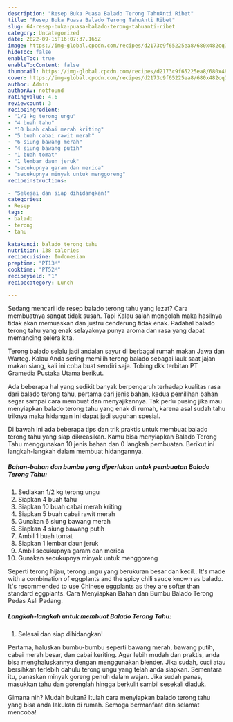 ```yaml
---
description: "Resep Buka Puasa Balado Terong TahuAnti Ribet"
title: "Resep Buka Puasa Balado Terong TahuAnti Ribet"
slug: 64-resep-buka-puasa-balado-terong-tahuanti-ribet
category: Uncategorized
date: 2022-09-15T16:07:37.165Z
image: https://img-global.cpcdn.com/recipes/d2173c9f65225ea8/680x482cq70/balado-terong-tahu-foto-resep-utama.jpg
hideToc: false
enableToc: true
enableTocContent: false
thumbnail: https://img-global.cpcdn.com/recipes/d2173c9f65225ea8/680x482cq70/balado-terong-tahu-foto-resep-utama.jpg
cover: https://img-global.cpcdn.com/recipes/d2173c9f65225ea8/680x482cq70/balado-terong-tahu-foto-resep-utama.jpg
author: Admin
authorAv: notfound
ratingvalue: 4.6
reviewcount: 3
recipeingredient:
- "1/2 kg terong ungu"
- "4 buah tahu"
- "10 buah cabai merah kriting"
- "5 buah cabai rawit merah"
- "6 siung bawang merah"
- "4 siung bawang putih"
- "1 buah tomat"
- "1 lembar daun jeruk"
- "secukupnya garam dan merica"
- "secukupnya minyak untuk menggoreng"
recipeinstructions:

- "Selesai dan siap dihidangkan!"
categories:
- Resep
tags:
- balado
- terong
- tahu

katakunci: balado terong tahu 
nutrition: 138 calories
recipecuisine: Indonesian
preptime: "PT13M"
cooktime: "PT52M"
recipeyield: "1"
recipecategory: Lunch

---
```



Sedang mencari ide resep balado terong tahu yang lezat? Cara membuatnya sangat tidak susah. Tapi Kalau salah mengolah maka hasilnya tidak akan memuaskan dan justru cenderung tidak enak. Padahal balado terong tahu yang enak selayaknya punya aroma dan rasa yang dapat memancing selera kita.


Terong balado selalu jadi andalan sayur di berbagai rumah makan Jawa dan Warteg. Kalau Anda sering memilih terong balado sebagai lauk saat jajan makan siang, kali ini coba buat sendiri saja. Tobing dkk terbitan PT Gramedia Pustaka Utama berikut.

Ada beberapa hal yang sedikit banyak berpengaruh terhadap kualitas rasa dari balado terong tahu, pertama dari jenis bahan, kedua pemilihan bahan segar sampai cara membuat dan menyajikannya. Tak perlu pusing jika mau menyiapkan balado terong tahu yang enak di rumah, karena asal sudah tahu triknya maka hidangan ini dapat jadi suguhan spesial.


Di bawah ini ada beberapa tips dan trik praktis untuk membuat balado terong tahu yang siap dikreasikan. Kamu bisa menyiapkan Balado Terong Tahu menggunakan 10 jenis bahan dan 0 langkah pembuatan. Berikut ini langkah-langkah dalam membuat hidangannya.

<!--inarticleads1-->

##### Bahan-bahan dan bumbu yang diperlukan untuk pembuatan Balado Terong Tahu:

1. Sediakan 1/2 kg terong ungu
1. Siapkan 4 buah tahu
1. Siapkan 10 buah cabai merah kriting
1. Siapkan 5 buah cabai rawit merah
1. Gunakan 6 siung bawang merah
1. Siapkan 4 siung bawang putih
1. Ambil 1 buah tomat
1. Siapkan 1 lembar daun jeruk
1. Ambil secukupnya garam dan merica
1. Gunakan secukupnya minyak untuk menggoreng


Seperti terong hijau, terong ungu yang berukuran besar dan kecil.. It&#39;s made with a combination of eggplants and the spicy chili sauce known as balado. It&#39;s recommended to use Chinese eggplants as they are softer than standard eggplants. Cara Menyiapkan Bahan dan Bumbu Balado Terong Pedas Asli Padang. 

<!--inarticleads2-->

##### Langkah-langkah untuk membuat Balado Terong Tahu:


1. Selesai dan siap dihidangkan!

Pertama, haluskan bumbu-bumbu seperti bawang merah, bawang putih, cabai merah besar, dan cabai keriting. Agar lebih mudah dan praktis, anda bisa menghaluskannya dengan menggunakan blender. Jika sudah, cuci atau bersihkan terlebih dahulu terong ungu yang telah anda siapkan. Sementara itu, panaskan minyak goreng penuh dalam wajan. Jika sudah panas, masukkan tahu dan gorenglah hingga berkulit sambil sesekali diaduk. 

Gimana nih? Mudah bukan? Itulah cara menyiapkan balado terong tahu yang bisa anda lakukan di rumah. Semoga bermanfaat dan selamat mencoba!
